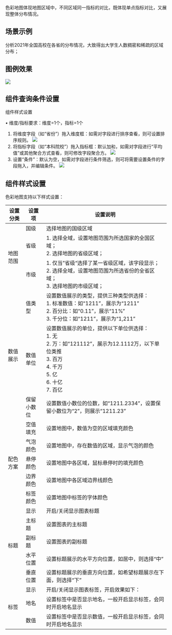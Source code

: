 色彩地图体现地图区域中，不同区域同一指标的对比，既体现单点指标对比，又展现整体分布情况。

## 场景示例
分析2021年全国高校在各省的分布情况，大致得出大学生人数稠密和稀疏的区域分布；

## 图例效果
![](https://qcloudimg.tencent-cloud.cn/raw/1cabdd9c81c7733e98a09dbfc1920218.png)

## 组件查询条件设置

组件样式设置

• 维度/指标要求：维度=1个，指标=1个

1. 将维度字段（如“省份”）拖入维度框：如需对字段进行排序查看，则可设置排序规则。
![](https://qcloudimg.tencent-cloud.cn/raw/6d79f654921865b497e7dcb78464964e.png)
2. 将指标字段（如“本科院校”）拖入指标框：默认加和，如需对字段进行“平均值”或其他聚合方式查看，则可修改字段聚合方。
![](https://qcloudimg.tencent-cloud.cn/raw/14cef7af84a2ebd38dcac5d4a2ae72ae.png)
3. 设置“条件”：默认为空，如需对字段进行条件筛选，则可将需要设置条件的字段拖入，并编辑条件。
![](https://qcloudimg.tencent-cloud.cn/raw/a2a59af2cb88d12ff8d852690cb67f37.png)

## 组件样式设置
色彩地图支持以下样式设置：
<table>
<thead>
<tr>
<th>设置分类</th>
<th>设置项</th>
<th>设置说明</th>
</tr>
</thead>
<tbody><tr>
<td rowspan="3">地图范围</td>
<td>国级</td>
<td>选择地图的国级区域</td>
</tr>
<tr> 
<td>省级</td>
<td>1. 选择全域，设置地图范围为所选国家的全国区域；<br>2. 选择地图的省级区域；</td>
</tr>
<tr> 
<td>市级</td>
<td>1. 仅当”省级“选择了某一省级区域，该字段显示；<br>2. 选择全域，设置地图范围为所选省份的全省区域；<br>3. 选择地图的市级区域；</td>
</tr>
<tr>
<td rowspan="3">数值展示</td>
<td>值类型</td>
<td>设置数值展示的类型，提供三种类型供选择：<br>1. 标准数值：如“1211”，展示为“1211”<br>2. 百分比：如“0.11”，展示“11%”<br>3. 千分位：如“1211”，展示为“1,211”</td>
</tr>
<tr> 
<td>数值单位</td>
<td>设置数值展示的单位，提供以下单位供选择：<br>1. 无<br>2. 万：如“121112”，展示为12.1112万，以下单位类推<br>3. 百万<br>4. 千万<br>5. 亿<br>6. 十亿<br>7. 百亿</td>
</tr>
<tr> 
<td>保留小数位</td>
<td>设置数值小数位的位数，如“1211.2334”，设置保留小数位为“2”，则展示“1211.23”</td>
</tr>
<tr>
<td rowspan="5">配色方案</td>
<td>空值填充</td>
<td>设置地图中，数值为空的区域填充颜色</td>
</tr>
<tr> 
<td>气泡颜色</td>
<td>设置地图中，存在数值的区域，显示气泡的颜色</td>
</tr>
<tr> 
<td>悬停颜色</td>
<td>设置地图中各区域，鼠标悬停时的填充颜色</td>
</tr>
<tr> 
<td>边界颜色</td>
<td>设置地图中各区域边界线颜色</td>
</tr>
<tr> 
<td>标签颜色</td>
<td>设置地图中标签的字体颜色</td>
</tr>
<tr>
<td rowspan="5">标题</td>
<td>显示</td>
<td>开启/关闭显示图表标题</td>
</tr>
<tr> 
<td>主标题</td>
<td>设置图表的主标题</td>
</tr>
<tr> 
<td>副标题</td>
<td>设置图表的副标题</td>
</tr>
<tr> 
<td>水平位置</td>
<td>设置标题展示的水平方向位置，如居中，则选择“中”</td>
</tr>
<tr> 
<td>垂直位置</td>
<td>设置标题展示的垂直方向位置，如希望标题展示在下面，则选择“下”</td>
</tr>
<tr>
<td rowspan="3">标签</td>
<td>显示</td>
<td>开启/关闭显示图表标签，开启效果如下：<br><img src="https://qcloudimg.tencent-cloud.cn/raw/b7fc4a495e540116991ed09758567326.png" alt=""></td>
</tr>
<tr> 
<td>地名</td>
<td>设置标签中是否显示地名，一般开启显示标签，会同时开启地名显示</td>
</tr>
<tr> 
<td>数值</td>
<td>设置标签中是否显示数值，一般开启显示标签，会同时开启地名显示</td>
</tr>
</tbody></table>

